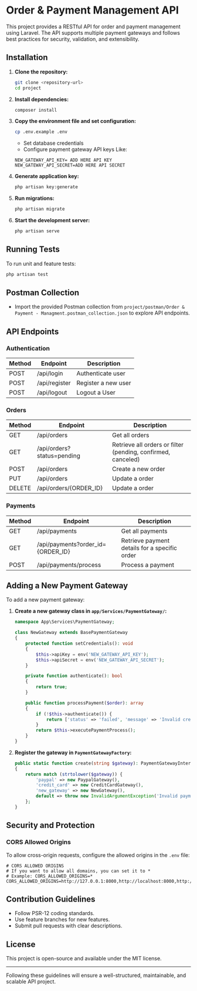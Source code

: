 # Order & Payment Management API

This project provides a RESTful API for order and payment management using Laravel. The API supports multiple payment gateways and follows best practices for security, validation, and extensibility.


## Installation

1. **Clone the repository:**

   ```bash
   git clone <repository-url>
   cd project
   ```

2. **Install dependencies:**

   ```bash
   composer install
   ```

3. **Copy the environment file and set configuration:**

   ```bash
   cp .env.example .env
   ```

   - Set database credentials
   - Configure payment gateway API keys Like:

   ```env
   NEW_GATEWAY_API_KEY= ADD HERE API KEY
   NEW_GATEWAY_API_SECRET=ADD HERE API SECRET
   ```

4. **Generate application key:**

   ```bash
   php artisan key:generate
   ```

5. **Run migrations:**

   ```bash
   php artisan migrate
   ```

6. **Start the development server:**

   ```bash
   php artisan serve
   ```

## Running Tests

To run unit and feature tests:

```bash
php artisan test
```

## Postman Collection

- Import the provided Postman collection from `project/postman/Order & Payment - Managment.postman_collection.json` to explore API endpoints.

## API Endpoints

### Authentication

| Method | Endpoint      | Description         |
| ------ | ------------- | ------------------- |
| POST   | /api/login    | Authenticate user   |
| POST   | /api/register | Register a new user |
| POST   | /api/logout | Logout a User |

### Orders

| Method | Endpoint    | Description        |
| ------ | ----------- | ------------------ |
| GET    | /api/orders | Get all orders     |
| GET    | /api/orders?status=pending | Retrieve all orders or filter (pending, confirmed, canceled) |
| POST   | /api/orders | Create a new order |
| PUT   | /api/orders | Update a order |
| DELETE   | /api/orders/{ORDER_ID} | Update a order |

### Payments

| Method | Endpoint      | Description       |
| ------ | ------------- | ----------------- |
| GET   | /api/payments | Get all payments |
| GET   | /api/payments?order_id={ORDER_ID} | Retrieve payment details for a specific order |
| POST   | /api/payments/process | Process a payment |

## Adding a New Payment Gateway

To add a new payment gateway:

1. **Create a new gateway class in ****`app/Services/PaymentGateway/`****:**

   ```php
   namespace App\Services\PaymentGateway;

   class NewGateway extends BasePaymentGateway
   {
       protected function setCredentials(): void
       {
           $this->apiKey = env('NEW_GATEWAY_API_KEY');
           $this->apiSecret = env('NEW_GATEWAY_API_SECRET');
       }

       private function authenticate(): bool
       {
           return true;
       }

       public function processPayment($order): array
       {
           if (!$this->authenticate()) {
               return ['status' => 'failed', 'message' => 'Invalid credentials', 'transaction_id' => null];
           }
           return $this->executePaymentProcess();
       }
   }
   ```

2. **Register the gateway in ****`PaymentGatewayFactory`****:**

   ```php
   public static function create(string $gateway): PaymentGatewayInterface
   {
       return match (strtolower($gateway)) {
           'paypal' => new PaypalGateway(),
           'credit_card' => new CreditCardGateway(),
           'new_gateway' => new NewGateway(),
           default => throw new InvalidArgumentException('Invalid payment gateway selected'),
       };
   }
   ```

## Security and Protection

### CORS Allowed Origins

To allow cross-origin requests, configure the allowed origins in the `.env` file:

```env
# CORS ALLOWED ORIGINS
# If you want to allow all domains, you can set it to *
# Example: CORS_ALLOWED_ORIGINS=*
CORS_ALLOWED_ORIGINS=http://127.0.0.1:8000,http://localhost:8000,http://127.0.0.1
```

## Contribution Guidelines

- Follow PSR-12 coding standards.
- Use feature branches for new features.
- Submit pull requests with clear descriptions.

## License

This project is open-source and available under the MIT license.

---

Following these guidelines will ensure a well-structured, maintainable, and scalable API project.
